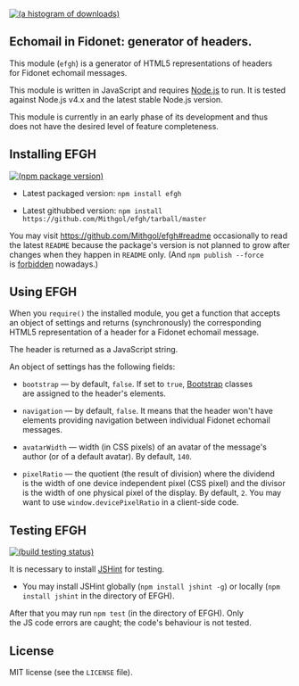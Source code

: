 [![(a histogram of downloads)](https://nodei.co/npm-dl/efgh.png?height=3)](https://npmjs.org/package/efgh)

## Echomail in Fidonet: generator of headers.

This module (`efgh`) is a generator of HTML5 representations of headers for Fidonet echomail messages.

This module is written in JavaScript and requires [Node.js](http://nodejs.org/) to run. It is tested against Node.js v4.x and the latest stable Node.js version.

This module is currently in an early phase of its development and thus does not have the desired level of feature completeness.

## Installing EFGH

[![(npm package version)](https://nodei.co/npm/efgh.png?downloads=true&downloadRank=true)](https://npmjs.org/package/efgh)

* Latest packaged version: `npm install efgh`

* Latest githubbed version: `npm install https://github.com/Mithgol/efgh/tarball/master`

You may visit https://github.com/Mithgol/efgh#readme occasionally to read the latest `README` because the package's version is not planned to grow after changes when they happen in `README` only. (And `npm publish --force` is [forbidden](http://blog.npmjs.org/post/77758351673/no-more-npm-publish-f) nowadays.)

## Using EFGH

When you `require()` the installed module, you get a function that accepts an object of settings and returns (synchronously) the corresponding HTML5 representation of a header for a Fidonet echomail message.

The header is returned as a JavaScript string.

An object of settings has the following fields:

* `bootstrap` — by default, `false`. If set to `true`, [Bootstrap](http://getbootstrap.com/) classes are assigned to the header's elements.

* `navigation` — by default, `false`. It means that the header won't have elements providing navigation between individual Fidonet echomail messages.

* `avatarWidth` — width (in CSS pixels) of an avatar of the message's author (or of a default avatar). By default, `140`.

* `pixelRatio` — the quotient (the result of division) where the dividend is the width of one device independent pixel (CSS pixel) and the divisor is the width of one physical pixel of the display. By default, `2`. You may want to use `window.devicePixelRatio` in a client-side code.

## Testing EFGH

[![(build testing status)](https://img.shields.io/travis/Mithgol/efgh/master.svg?style=plastic)](https://travis-ci.org/Mithgol/efgh)

It is necessary to install [JSHint](http://jshint.com/) for testing.

* You may install JSHint globally (`npm install jshint -g`) or locally (`npm install jshint` in the directory of EFGH).

After that you may run `npm test` (in the directory of EFGH). Only the JS code errors are caught; the code's behaviour is not tested.

## License

MIT license (see the `LICENSE` file).